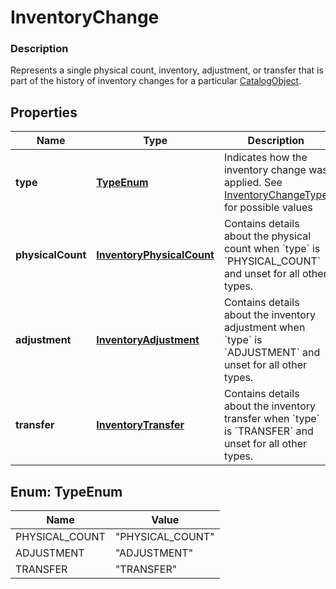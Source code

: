 
# InventoryChange

### Description

Represents a single physical count, inventory, adjustment, or transfer that is part of the history of inventory changes for a particular [CatalogObject](#type-catalogobject).

## Properties
Name | Type | Description | Notes
------------ | ------------- | ------------- | -------------
**type** | [**TypeEnum**](#TypeEnum) | Indicates how the inventory change was applied. See [InventoryChangeType](#type-inventorychangetype) for possible values |  [optional]
**physicalCount** | [**InventoryPhysicalCount**](InventoryPhysicalCount.md) | Contains details about the physical count when &#x60;type&#x60; is &#x60;PHYSICAL_COUNT&#x60; and unset for all other types. |  [optional]
**adjustment** | [**InventoryAdjustment**](InventoryAdjustment.md) | Contains details about the inventory adjustment when &#x60;type&#x60; is &#x60;ADJUSTMENT&#x60; and unset for all other types. |  [optional]
**transfer** | [**InventoryTransfer**](InventoryTransfer.md) | Contains details about the inventory transfer when &#x60;type&#x60; is &#x60;TRANSFER&#x60; and unset for all other types. |  [optional]


<a name="TypeEnum"></a>
## Enum: TypeEnum
Name | Value
---- | -----
PHYSICAL_COUNT | &quot;PHYSICAL_COUNT&quot;
ADJUSTMENT | &quot;ADJUSTMENT&quot;
TRANSFER | &quot;TRANSFER&quot;



